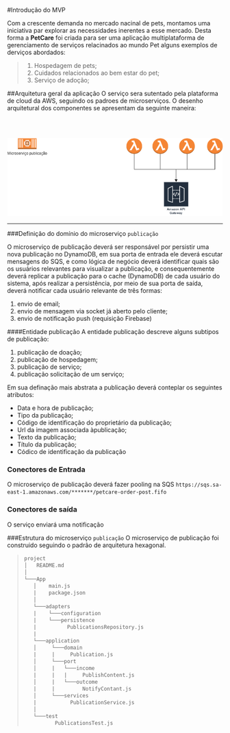 #Introdução do MVP

Com a crescente demanda no mercado nacinal de pets, montamos uma iniciativa par explorar as necessidades inerentes a esse mercado. Desta forma a **PetCare** foi criada para ser uma aplicação multiplataforma de gerenciamento de serviços relacinados ao mundo Pet alguns exemplos de derviços abordados:

> 1) Hospedagem de pets;
> 2) Cuidados relacionados ao bem estar do pet;
> 3) Serviço de adoção;

##Arquitetura geral da aplicação
O serviço sera sutentado pela plataforma de cloud da AWS, seguindo os padroes de microserviços. O desenho arquitetural dos componentes se apresentam da seguinte maneira:

<br><br>
<p align="center">
  <img src="ArqMs.png" />
</p> 
   

***
###Definição do domínio do microserviço `publicação`

O microserviço de publicação deverá ser responsável por persistir uma nova publicação no DynamoDB, em sua porta de entrada ele deverá escutar mensagens do SQS, e como lógica de negócio deverá identificar quais são os usuários relevantes para visualizar a publicação, e consequentemente deverá replicar a publicação para o cache (DynamoDB) de cada usuário do sistema, após realizar a persistência, por meio de sua porta de saída, deverá notificar cada usuário relevante de três formas:
1) envio de email;
2) envio de mensagem via socket já aberto pelo cliente;
3) envio de notificação push (requisição Firebase)
   
####Entidade publicação
A entidade publicação descreve alguns subtipos de publicação:
1) publicação de doação;
2) publicação de hospedagem;
3) publicação de serviço;
4) publicação solicitação de um serviço;
   
Em sua definação mais abstrata a publicação deverá conteplar os seguintes atributos:
* Data e hora de publicação;
* Tipo da publicação;
* Código de identificação do proprietário da publicação;
* Url da imagem associada àpublicação;
* Texto da publicação;
* Título da publicação;
* Códico de identificação da publicação 

### Conectores de Entrada

O microserviço de publicação deverá fazer pooling na SQS `https://sqs.sa-east-1.amazonaws.com/*******/petcare-order-post.fifo`

### Conectores de saída
O serviço enviará uma notificação 

###Estrutura do microserviço `publicação`
 O microserviço de publicação foi construido seguindo o padrão de arquitetura hexagonal.

>```
>project
>│   README.md    
>│
>└───App 
>    │    main.js
>    |    package.json
>    │     
>    └───adapters
>    |    └───configuration
>    |    └───persistence
>    |          PublicationsRepository.js
>    |    
>    └───application
>    │     └───domain
>    |     |     Publication.js
>    │     └───port
>    │     |   └───income
>    |     |   |     PublishContent.js
>    │     |   └───outcome
>    |     |         NotifyContant.js
>    │     └───services
>    |           PublicationService.js 
>    │
>    └───test
>           PublicationsTest.js
>```

